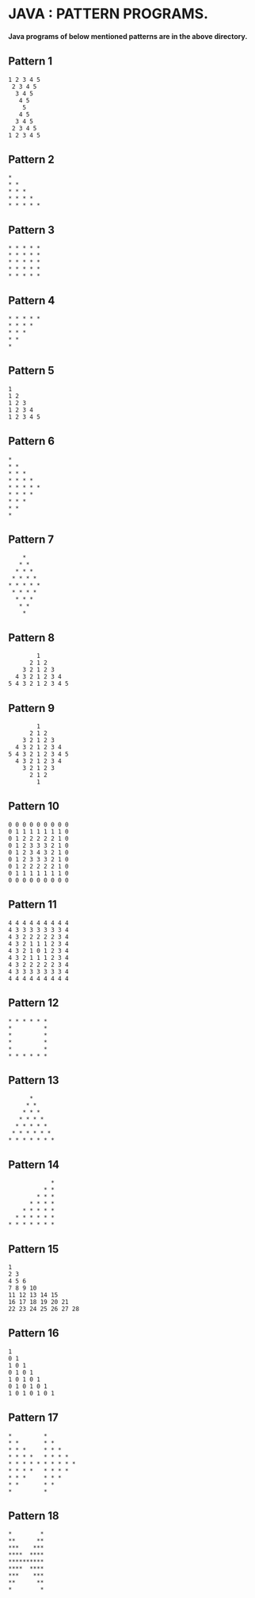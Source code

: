 # JAVA : PATTERN PROGRAMS.

#### Java programs of below mentioned patterns are in the above directory.

## Pattern 1

```
1 2 3 4 5
 2 3 4 5
  3 4 5
   4 5
    5
   4 5
  3 4 5
 2 3 4 5
1 2 3 4 5
```

## Pattern 2

```
*
* *
* * *
* * * *
* * * * *
```

## Pattern 3

```
* * * * *
* * * * *
* * * * *
* * * * *
* * * * *
```

## Pattern 4

```
* * * * *
* * * *
* * *
* *
*
```

## Pattern 5

```
1
1 2
1 2 3
1 2 3 4
1 2 3 4 5
```

## Pattern 6

```
*
* *
* * *
* * * *
* * * * *
* * * *
* * *
* *
*
```

## Pattern 7

```
    *
   * *
  * * *
 * * * *
* * * * *
 * * * *
  * * *
   * *
    *
```

## Pattern 8

```
        1
      2 1 2
    3 2 1 2 3
  4 3 2 1 2 3 4
5 4 3 2 1 2 3 4 5
```

## Pattern 9

```
        1
      2 1 2
    3 2 1 2 3
  4 3 2 1 2 3 4
5 4 3 2 1 2 3 4 5
  4 3 2 1 2 3 4
    3 2 1 2 3
      2 1 2
        1
```

## Pattern 10

```
0 0 0 0 0 0 0 0 0
0 1 1 1 1 1 1 1 0
0 1 2 2 2 2 2 1 0
0 1 2 3 3 3 2 1 0
0 1 2 3 4 3 2 1 0
0 1 2 3 3 3 2 1 0
0 1 2 2 2 2 2 1 0
0 1 1 1 1 1 1 1 0
0 0 0 0 0 0 0 0 0
```

## Pattern 11

```
4 4 4 4 4 4 4 4 4
4 3 3 3 3 3 3 3 4
4 3 2 2 2 2 2 3 4
4 3 2 1 1 1 2 3 4
4 3 2 1 0 1 2 3 4
4 3 2 1 1 1 2 3 4
4 3 2 2 2 2 2 3 4
4 3 3 3 3 3 3 3 4
4 4 4 4 4 4 4 4 4
```

## Pattern 12

```
* * * * * *
*         *
*         *
*         *
*         *
* * * * * *
```

## Pattern 13

```
      *
     * *
    * * *
   * * * *
  * * * * *
 * * * * * *
* * * * * * *
```

## Pattern 14

```
            *
          * *
        * * *
      * * * *
    * * * * *
  * * * * * *
* * * * * * *
```

## Pattern 15

```
1
2 3
4 5 6
7 8 9 10
11 12 13 14 15
16 17 18 19 20 21
22 23 24 25 26 27 28
```

## Pattern 16

```
1
0 1
1 0 1
0 1 0 1
1 0 1 0 1
0 1 0 1 0 1
1 0 1 0 1 0 1
```

## Pattern 17

```
*         *
* *       * *
* * *     * * *
* * * *   * * * *
* * * * * * * * * *
* * * *   * * * *
* * *     * * *
* *       * *
*         *
```

## Pattern 18

```
*        *
**      **
***    ***
****  ****
**********
****  ****
***    ***
**      **
*        *
```
